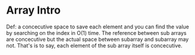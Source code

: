# Array Intro

Def: a concecutive space to save each element and you can find the value by searching on the index in O(1) time. The reference between sub arrays are concecutive but the actual space between subarray and subarray may not. That's is to say, each element of the sub array itself is concecutive.

